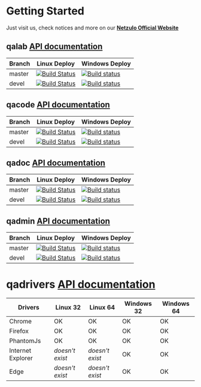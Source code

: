 # Getting Started

Just visit us, check notices and more on our **[Netzulo Official Website](https://netzulo.com/)**

## qalab **[API documentation](/qalab/)**


| Branch  | Linux Deploy | Windows Deploy |
| ------------- | ------------- |  ------------- |
| master  | [![Build Status](https://travis-ci.org/netzulo/qalab.svg?branch=master)](https://travis-ci.org/netzulo/qalab)  | [![Build status](https://ci.appveyor.com/api/projects/status/f4orjhi6vjgsxxq9/branch/master?svg=true)](https://ci.appveyor.com/project/netzulo/qalab-v060g/branch/master)  |
| devel  | [![Build Status](https://travis-ci.org/netzulo/qalab.svg?branch=devel)](https://travis-ci.org/netzulo/qalab)  | [![Build status](https://ci.appveyor.com/api/projects/status/f4orjhi6vjgsxxq9/branch/devel?svg=true)](https://ci.appveyor.com/project/netzulo/qalab-v060g/branch/devel)  |


## qacode **[API documentation](/qacode/)**

| Branch  | Linux Deploy | Windows Deploy |
| ------------- | ------------- |  ------------- |
| master  | [![Build Status](https://travis-ci.org/netzulo/qacode.svg?branch=master)](https://travis-ci.org/netzulo/qacode)  | [![Build status](https://ci.appveyor.com/api/projects/status/4a0tc5pis1bykt9x/branch/master?svg=true)](https://ci.appveyor.com/project/netzulo/qacode/branch/master)  |
| devel  | [![Build Status](https://travis-ci.org/netzulo/qacode.svg?branch=devel)](https://travis-ci.org/netzulo/qacode)  | [![Build status](https://ci.appveyor.com/api/projects/status/4a0tc5pis1bykt9x/branch/devel?svg=true)](https://ci.appveyor.com/project/netzulo/qacode/branch/devel)  |


## qadoc **[API documentation](/qadoc/)**

| Branch  | Linux Deploy | Windows Deploy |
| ------------- | ------------- |  ------------- |
| master  | [![Build Status](https://travis-ci.org/netzulo/qadoc.svg?branch=master)](https://travis-ci.org/netzulo/qadoc)  | [![Build status](https://ci.appveyor.com/api/projects/status/o70qi0ykpagrgte2/branch/master?svg=true)](https://ci.appveyor.com/project/netzulo/qadoc/branch/master)  |
| devel  | [![Build Status](https://travis-ci.org/netzulo/qadoc.svg?branch=devel)](https://travis-ci.org/netzulo/qadoc)  | [![Build status](https://ci.appveyor.com/api/projects/status/o70qi0ykpagrgte2/branch/devel?svg=true)](https://ci.appveyor.com/project/netzulo/qadoc/branch/devel)  |


## qadmin **[API documentation](/qadmin/)**

| Branch  | Linux Deploy | Windows Deploy |
| ------------- | ------------- |  ------------- |
| master  | [![Build Status](https://travis-ci.org/netzulo/qadmin.svg?branch=master)](https://travis-ci.org/netzulo/qadmin)  | [![Build status](https://ci.appveyor.com/api/projects/status/qrb3o3qdeg3qv9eq/branch/master?svg=true)](https://ci.appveyor.com/project/netzulo/qadmin/branch/master)  |
| devel  | [![Build Status](https://travis-ci.org/netzulo/qadmin.svg?branch=devel)](https://travis-ci.org/netzulo/qadmin)  | [![Build status](https://ci.appveyor.com/api/projects/status/qrb3o3qdeg3qv9eq/branch/devel?svg=true)](https://ci.appveyor.com/project/netzulo/qadmin/branch/devel)  |


# qadrivers **[API documentation](/qadrivers/)**

| Drivers  | Linux 32 | Linux 64 |  Windows 32 | Windows 64 |
| ------------- | ------------- |  ------------- |  ------------- |  ------------- |
| Chrome |  OK |  OK |  OK |  OK |
| Firefox |  OK |  OK |  OK |  OK |
| PhantomJs |  OK |  OK |  OK |  OK |
| Internet Explorer |  _doesn't exist_ |  _doesn't exist_ |  OK |  OK |
| Edge |  _doesn't exist_ |  _doesn't exist_ |  OK |  OK |
